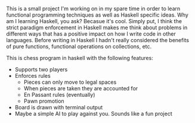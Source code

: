 This is a small project I'm working on in my spare time in order to learn
functional programming techniques as well as Haskell specific ideas. Why am
I learning Haskell, you ask? Becasue it's cool. Simply put, I think the strict
paradigm enforcement in Haskell makes me think about problems in different
ways that has a positive impact on how I write code in other languages. Before
writing in Haskell I hadn't really considered the benefits of pure functions,
functional operations on collections, etc.


This is chess program in haskell with the following features:

 - Supports two players
 - Enforces rules
    - Pieces can only move to legal spaces
    - When pieces are taken they are accounted for
    - En Passant rules (eventually)
    - Pawn promotion
 - Board is drawn with terminal output
 - Maybe a simple AI to play against you. Sounds like a fun project
